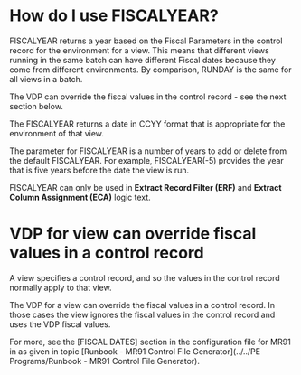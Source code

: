 
# How do I use FISCALYEAR? 

FISCALYEAR returns a year based on the Fiscal Parameters in the control record for the environment for a view. This means that different views running in the same batch can have different Fiscal dates because they come from different environments. By comparison, RUNDAY is the same for all views in a batch.

The VDP can override the fiscal values in the control record - see the next section below.

The FISCALYEAR returns a date in CCYY format that is appropriate for the environment of that view.

The parameter for FISCALYEAR is a number of years to add or delete from the default FISCALYEAR. For example, FISCALYEAR\(-5\) provides the year that is five years before the date the view is run.

FISCALYEAR can only be used in **Extract Record Filter (ERF)** and **Extract Column Assignment (ECA)** logic text.

# VDP for view can override fiscal values in a control record

A view specifies a control record, and so the values in the control record normally apply to that view.

The VDP for a view can override the fiscal values in a control record. In those cases the view ignores the fiscal values in the control record and uses the VDP fiscal values.

For more, see the \[FISCAL DATES\] section in the configuration file for MR91 in as given in topic [Runbook - MR91 Control File Generator](../../PE Programs/Runbook - MR91 Control File Generator). 


